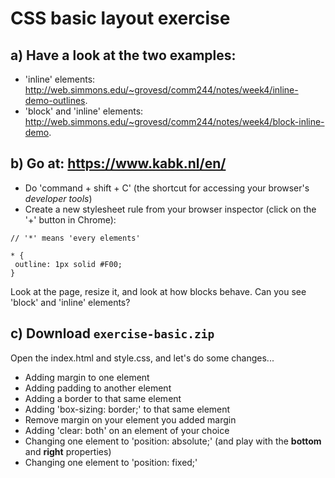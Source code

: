 # CSS basic layout exercise

## a) Have a look at the two examples:

- 'inline' elements: http://web.simmons.edu/~grovesd/comm244/notes/week4/inline-demo-outlines. <br>
- 'block' and 'inline' elements: http://web.simmons.edu/~grovesd/comm244/notes/week4/block-inline-demo.

## b) Go at: https://www.kabk.nl/en/

- Do 'command + shift + C' (the shortcut for accessing your browser's *developer tools*)
- Create a new stylesheet rule from your browser inspector (click on the '+' button in Chrome):

```
// '*' means 'every elements'

* {
 outline: 1px solid #F00;
}
```

Look at the page, resize it, and look at how blocks behave. Can you see 'block' and 'inline' elements?

## c) Download `exercise-basic.zip`

Open the index.html and style.css, and let's do some changes...

- Adding margin to one element
- Adding padding to another element
- Adding a border to that same element
- Adding 'box-sizing: border;' to that same element
- Remove margin on your element you added margin
- Adding 'clear: both' on an element of your choice
- Changing one element to 'position: absolute;' (and play with the **bottom** and **right** properties)
- Changing one element to 'position: fixed;'
